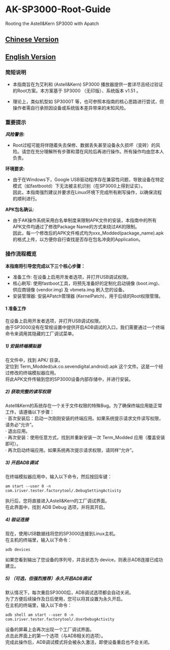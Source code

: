 # AK-SP3000-Root-Guide

Rooting the Astell&amp;Kern SP3000 with Apatch

## [Chinese Version](https://github.com/PPPPatrick0/AK-SP3000-Root-Guide/edit/main/README.md#%E7%AE%80%E7%9F%AD%E8%AF%B4%E6%98%8E)
## [English Version]()

### 简短说明

* 本指南旨在为艾利和 (Astell&Kern) SP3000 播放器提供一套详尽且经过验证的Root方案。本方案基于 SP3000 （无印版）、系统版本 v1.51 。

* 理论上，类似机型如 SP3000T 等，也可参照本指南的核心思路进行尝试，但操作者需自行承担因设备或系统版本差异带来的未知风险。

### 重要提示

***风险警告:***
* Root过程可能将伴随着失去保修、数据丢失甚至设备永久损坏（变砖）的风险。请您在充分理解所有步骤和潜在风险后再进行操作。所有操作均由您本人负责。

**环境要求:**
* 由于在Windows下，Google USB驱动程序存在兼容性问题，导致设备在特定模式（如fastbootd）下无法被主机识别（在SP3000上得到证实）。  
因此，本指南强烈建议并要求在Linux环境下完成所有刷写操作，以确保流程的顺利进行。

**APK包名确认:**
* 由于AK操作系统采用白名单制度来限制APK文件的安装，本指南中的所有APK文件均通过了修改Package Name的方式来绕过AK的限制。  
因此，每一个修改后的APK文件格式均为xxx_Modded(package_name).apk的格式上传，以方便你自行查找是否存在包名冲突的Application。

### 操作流程概览
**本指南将引导您完成以下三个核心步骤：**
* 准备工作: 在设备上启用开发者选项，并打开USB调试权限。
* 核心刷写: 使用fastboot工具，将预先准备好的定制化启动镜像 (boot.img)、供应商镜像 (vendor.img) 及 vbmeta.img 刷入您的设备。
* 安装管理器: 安装APatch管理器 (KernelPatch)，用于后续的Root权限管理。

#### 1 准备工作
在设备上启用开发者选项，并打开USB调试权限。  
由于SP3000没有在常规设置中提供开启ADB调试的入口，我们需要通过一个终端命令来调用其隐藏的工厂调试菜单。

##### 1) 安装终端模拟器
在文件中，找到 APK/ 目录。  
定位到 Term_Modded(uk.co.sevendigital.android).apk 这个文件。这是一个经过修改的终端模拟器应用。  
将此APK文件传输到您的SP3000设备内部存储中，并进行安装。

##### 2) 获取完整的读写权限
Astell&Kern的系统存在一个关于文件权限的特殊Bug。为了确保终端应用能正常工作，请遵循以下步骤：  
· 首次安装后：启动一次刚刚安装的终端应用。如果系统提示请求文件读写权限，请务必“允许”。  
· 退出应用。  
· 再次安装：使用任意方式，找到并重新安装一次 Term_Modded 应用（覆盖安装即可）。  
· 再次启动终端应用。如果系统再次提示请求权限，请同样“允许”。  

##### 3) 开启ADB调试
在终端模拟器应用中，输入以下命令，然后按回车键：  
```
am start --user 0 -n com.iriver.tester.factorytool/.DebugSettingActivity
```
执行后，您将直接进入Astell&Kern的工厂调试界面。  
在此界面中，找到 ADB Debug 选项，并将其开启。  

##### 4) 验证连接
现在，使用USB数据线将您的SP3000连接到Linux主机。  
在主机的终端里，输入以下命令：
```
adb devices
```
如果您看到输出了您设备的序列号，并且状态为 device，则表示ADB连接已成功建立。

##### 5) （可选，但强烈推荐）永久开启ADB调试
默认情况下，每次重启SP3000后，ADB调试选项都会自动关闭。  
为了方便后续操作及日后使用，您可以将其设置为永久开启。  
在主机的终端里，输入以下命令：
```
adb shell am start --user 0 -n com.iriver.tester.factorytool/.UserDebugActivity
```
设备的屏幕上会再次出现一个工厂调试界面。  
点击此界面上的第一个选项（与ADB相关的选项）。  
完成此操作后，ADB调试模式将会被永久激活，即使设备重启也不会关闭。


